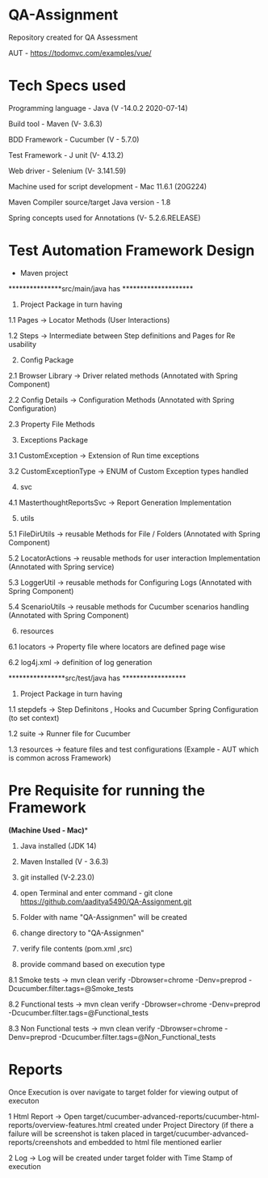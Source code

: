# QA-Assignment
Repository created for QA Assessment 

AUT - https://todomvc.com/examples/vue/




# Tech Specs used

Programming language - Java (V -14.0.2 2020-07-14)

Build tool - Maven (V- 3.6.3)

BDD Framework - Cucumber (V - 5.7.0)

Test Framework - J unit (V- 4.13.2)

Web driver - Selenium (V- 3.141.59)

Machine used for script development - Mac 11.6.1 (20G224)

Maven Compiler source/target Java version - 1.8

Spring concepts used for Annotations (V- 5.2.6.RELEASE)




# Test Automation Framework Design

- Maven project 

***************src/main/java has ********************

1. Project Package in turn having 
  
  1.1 Pages -> Locator Methods (User Interactions)
  
  1.2 Steps -> Intermediate between Step definitions and Pages for Re usability 

2. Config Package 

  2.1 Browser Library -> Driver related methods (Annotated with Spring Component)
  
  2.2 Config Details -> Configuration Methods (Annotated with Spring Configuration)
  
  2.3 Property File Methods 
  
 3. Exceptions Package 
 
  3.1 CustomException -> Extension of Run time exceptions 
  
  3.2 CustomExceptionType -> ENUM of Custom Exception types handled
  
 4. svc
 
  4.1 MasterthoughtReportsSvc -> Report Generation Implementation
  
 5. utils 
  
   5.1 FileDirUtils -> reusable Methods for File / Folders (Annotated with Spring Component)
   
   5.2 LocatorActions -> reusable methods for user interaction Implementation (Annotated with Spring service)
   
   5.3 LoggerUtil -> reusable methods for Configuring Logs (Annotated with Spring Component)
   
   5.4 ScenarioUtils -> reusable methods for Cucumber scenarios handling (Annotated with Spring Component)
   
 
6. resources 
  
  6.1 locators ->  Property file where locators are defined page wise 
  
  6.2 log4j.xml -> definition of log generation 
  

****************src/test/java has ******************
  
 1. Project Package in turn having 
  
   1.1 stepdefs -> Step Definitons , Hooks and Cucumber Spring Configuration (to set context)
   
   1.2 suite -> Runner file for Cucumber
   
   1.3 resources -> feature files and test configurations (Example - AUT which is common across Framework)
   
 

# Pre Requisite for running the Framework 

******(Machine Used - Mac)*******

1. Java installed  (JDK 14)

2. Maven Installed (V - 3.6.3) 

3. git installed (V-2.23.0)

4. open Terminal and enter command - git clone https://github.com/aaditya5490/QA-Assignment.git

5. Folder with name "QA-Assignmen" will be created 

6. change directory to "QA-Assignmen"

7. verify file contents (pom.xml ,src) 

8. provide command based on execution type 

  8.1  Smoke tests -> mvn clean verify -Dbrowser=chrome -Denv=preprod -Dcucumber.filter.tags=@Smoke_tests
  
  8.2 Functional tests -> mvn clean verify -Dbrowser=chrome -Denv=preprod -Dcucumber.filter.tags=@Functional_tests
  
  8.3 Non Functional tests ->  mvn clean verify -Dbrowser=chrome -Denv=preprod -Dcucumber.filter.tags=@Non_Functional_tests

# Reports 
Once Execution is over navigate to target folder for viewing output of executon 

  1 Html Report -> Open target/cucumber-advanced-reports/cucumber-html-reports/overview-features.html created under Project Directory (if there a failure will be screenshot is taken placed in target/cucumber-advanced-reports/creenshots and embedded to html file mentioned earlier 
  
  2 Log -> Log will be created under target folder with Time Stamp of execution



